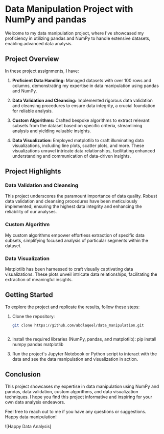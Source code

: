 # Data Manipulation Project with NumPy and pandas

Welcome to my data manipulation project, where I've showcased my proficiency in utilizing pandas and NumPy to handle extensive datasets, enabling advanced data analysis.

## Project Overview

In these project assignments, I have:

1. **Proficient Data Handling:** Managed datasets with over 100 rows and columns, demonstrating my expertise in data manipulation using pandas and NumPy.

2. **Data Validation and Cleansing:** Implemented rigorous data validation and cleansing procedures to ensure data integrity, a crucial foundation for reliable analysis.

3. **Custom Algorithms:** Crafted bespoke algorithms to extract relevant subsets from the dataset based on specific criteria, streamlining analysis and yielding valuable insights.

4. **Data Visualization:** Employed matplotlib to craft illuminating data visualizations, including line plots, scatter plots, and more. These visualizations unravel intricate data relationships, facilitating enhanced understanding and communication of data-driven insights.

## Project Highlights

### Data Validation and Cleansing

This project underscores the paramount importance of data quality. Robust data validation and cleansing procedures have been meticulously implemented, ensuring the highest data integrity and enhancing the reliability of our analyses.

### Custom Algorithm

My custom algorithms empower effortless extraction of specific data subsets, simplifying focused analysis of particular segments within the dataset.

### Data Visualization

Matplotlib has been harnessed to craft visually captivating data visualizations. These plots unveil intricate data relationships, facilitating the extraction of meaningful insights.

## Getting Started

To explore the project and replicate the results, follow these steps:

1. Clone the repository:

   ```bash
   git clone https://github.com/abdlaqeel/data_manipulation.git



2. Install the required libraries (NumPy, pandas, and matplotlib):
pip install numpy pandas matplotlib


3. Run the project's Jupyter Notebook or Python script to interact with the data and see the data manipulation and visualization in action.

## Conclusion

This project showcases my expertise in data manipulation using NumPy and pandas, data validation, custom algorithms, and data visualization techniques. I hope you find this project informative and inspiring for your own data analysis endeavors.

Feel free to reach out to me if you have any questions or suggestions. Happy data manipulation!

![Happy Data Analysis]


